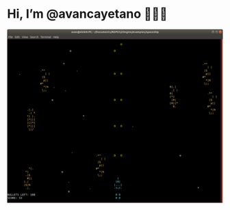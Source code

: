 # Hi, I’m @avancayetano 🚀🚀🚀
![gameplay](https://github.com/avancayetano/clingine/blob/master/screenshots/gameplay.png "gameplay")
